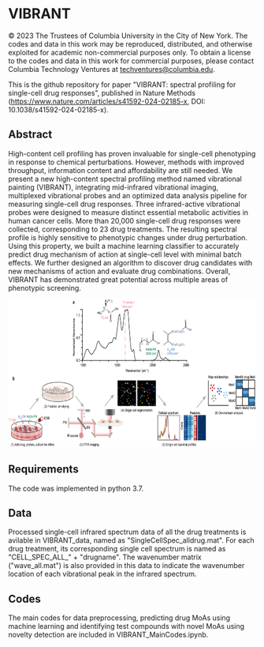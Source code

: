 # VIBRANT

© 2023 The Trustees of Columbia University in the City of New York.  The codes and data in this work may be reproduced, distributed, and otherwise exploited for academic non-commercial purposes only.  To obtain a license to the codes and data in this work for commercial purposes, please contact Columbia Technology Ventures at techventures@columbia.edu.

This is the github repository for paper "VIBRANT: spectral profiling for single-cell drug responses", published in Nature Methods (https://www.nature.com/articles/s41592-024-02185-x, DOI: 10.1038/s41592-024-02185-x). 

## Abstract
High-content cell profiling has proven invaluable for single-cell phenotyping in response to chemical perturbations. However, methods with improved throughput, information content and affordability are still needed. We present a new high-content spectral profiling method named vibrational painting (VIBRANT), integrating mid-infrared vibrational imaging, multiplexed vibrational probes and an optimized data analysis pipeline for measuring single-cell drug responses. Three infrared-active vibrational probes were designed to measure distinct essential metabolic activities in human cancer cells. More than 20,000 single-cell drug responses were collected, corresponding to 23 drug treatments. The resulting spectral profile is highly sensitive to phenotypic changes under drug perturbation. Using this property, we built a machine learning classifier to accurately predict drug mechanism of action at single-cell level with minimal batch effects. We further designed an algorithm to discover drug candidates with new mechanisms of action and evaluate drug combinations. Overall, VIBRANT has demonstrated great potential across multiple areas of phenotypic screening.
<p align="center">
  <img width="1200" height="300" src="./figure1_s41592-024-02185-x.png">
</p>

## Requirements
The code was implemented in python 3.7.

## Data
Processed single-cell infrared spectrum data of all the drug treatments is avilable in VIBRANT_data, named as "SingleCellSpec_alldrug.mat". For each drug treatment, its corresponding single cell spectrum is named as "CELL_SPEC_ALL_" + "drugname". The wavenumber matrix ("wave_all.mat") is also provided in this data to indicate the wavenumber location of each vibrational peak in the infrared spectrum.

## Codes
The main codes for data preprocessing, predicting drug MoAs using machine learning and identifying test compounds with novel MoAs using novelty detection are included in VIBRANT_MainCodes.ipynb.
